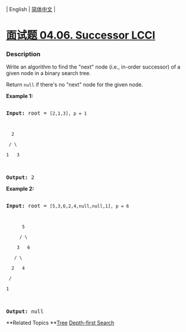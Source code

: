 | English | [简体中文](README.md) |

# [面试题 04.06. Successor LCCI](https://leetcode-cn.com/problems/successor-lcci)
 ### Description
<p>Write an algorithm to find the &quot;next&quot; node (i.e., in-order successor) of a given node in a binary search tree.</p>

<p>Return <code>null</code> if there&#39;s no &quot;next&quot; node for the given node.</p>

<p><strong>Example 1:</strong></p>

<pre>
<strong>Input:</strong> root = <code>[2,1,3], p = 1

  2
 / \
1   3
</code>
<strong>Output:</strong> 2</pre>

<p><strong>Example 2:</strong></p>

<pre>
<strong>Input:</strong> root = <code>[5,3,6,2,4,null,null,1], p = 6

      5
     / \
    3   6
   / \
  2   4
 /   
1
</code>
<strong>Output:</strong> null</pre>

**Related Topics	**[Tree](https://leetcode-cn.com/tag/tree) [Depth-first Search](https://leetcode-cn.com/tag/depth-first-search) 